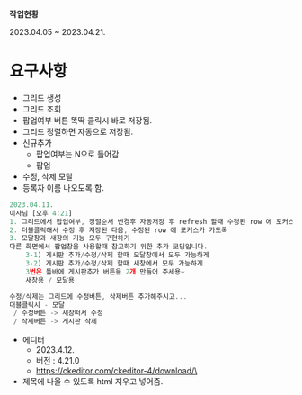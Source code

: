 **작업현황**

2023.04.05 ~ 2023.04.21.

# 요구사항

- 그리드 생성
- 그리드 조회
- 팝업여부 버튼 똑딱 클릭시 바로 저장됨.
- 그리드 정렬하면 자동으로 저장됨.
- 신규추가
    - 팝업여부는 N으로 들어감.
    - 팝업
- 수정, 삭제 모달
- 등록자 이름 나오도록 함.

```jsx
2023.04.11.
이사님 [오후 4:21]
1. 그리드에서 팝업여부, 정렬순서 변경후 자동저장 후 refresh 할때 수정된 row 에 포커스가 가도록
2. 더블클릭해서 수정 후 저장된 다음, 수정된 row 에 포커스가 가도록
3. 모달창과 새창의 기능 모두 구현하기
다른 화면에서 팝업창을 사용할때 참고하기 위한 추가 코딩입니다.
    3-1) 게시판 추가/수정/삭제 할때 모달창에서 모두 가능하게
    3-2) 게시판 추가/수정/삭제 할때 새창에서 모두 가능하게
	3번은 툴바에 게시판추가 버튼을 2개 만들어 주세용~
	새창용 / 모달용

수정/삭제는 그리드에 수정버튼, 삭제버튼 추가해주시고...
더블클릭시 - 모달
 / 수정버튼 -> 새창떠서 수정
 / 삭제버튼 -> 게시판 삭제
```

- 에디터
    - 2023.4.12.
    - 버전 :  4.21.0
    - https://ckeditor.com/ckeditor-4/download/\
- 제목에 나올 수 있도록 html 지우고 넣어줌.
